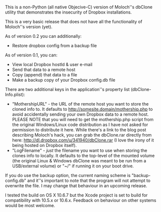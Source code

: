 This is a non-Python (all native Objecive-C) version of Moloch''s dbClone
utility that demonstrates the insecurity of Dropbox installations.

This is a very basic release that does not have all the functionality of
Moloch''s version (yet).

As of version 0.2 you can additionally:

* Restore dropbox config from a backup file

As of version 0.1, you can:

* View local Dropbox hostId & user e-mail
* Send that data to a remote host
* Copy (append) that data to a file
* Make a backup copy of your Dropbox config.db file

There are two additional keys in the application''s property list (dbClone-Info.plist):

* "MothershipURL" - the URL of the remote host you want to store the cloned info to. It defaults to http://somesite.domain/mothership.php to avoid accidentally sending your own Dropbox data to a remote host. PLEASE NOTE that you will need to get the mothership.php script from the original Windows/Linux code distribution as I have not asked for permission to distribute it here. While there's a link to the blog post describing Moloch's hack, you can grab the dbClone.rar directly from here: http://dl.dropbox.com/u/341940/dbClone.rar (I love the irony of it being hosted on Dropbox itself).
* "LogFilename" - _just_ the filename you want to use when storing the clones info to locally. It defaults to the top-level of the mounted volume (the original Linux & Windows dbClone was meant to be run from a USB/external volume) or "~/" if running it on your boot drive.

If you do use the backup option, the current naming scheme is "backup-config.db" and it''s important to note that the program will not attempt to overwrite the file. I may change that behaviour in an upcoming release.

I tested the build on OS X 10.6.7 but the Xcode project is set to build for compatibility with 10.5.x or 10.6.x. Feedback on behaviour on other systems would be most welcome.
